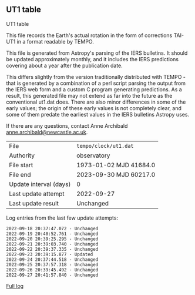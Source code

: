 
## UT1 table

UT1 table

This file records the Earth's actual rotation in the form of
corrections TAI-UT1 in a format readable by TEMPO.

This file is generated from Astropy's parsing of the IERS
bulletins. It should be updated approximately monthly, and it
includes the IERS predictions covering about a year after the
publication date.

This differs slightly from the version traditionally distributed
with TEMPO - that is generated by a combination of a perl script
parsing the output from the IERS web form and a custom C program
generating predictions. As a result, this generated file may not
extend as far into the future as the conventional ut1.dat does.
There are also minor differences in some of the early values; the
origin of these early values is not completely clear, and some of
them predate the earliest values in the IERS bulletins Astropy uses.

If there are any questions, contact Anne Archibald
<anne.archibald@newcastle.ac.uk>.

|     |     |
|:--- |:--- |
| File | `tempo/clock/ut1.dat` |
| Authority | observatory |
| File start | 1973-01-02 MJD 41684.0 |
| File end | 2023-09-30 MJD 60217.0 |
| Update interval (days) | 0 |
| Last update attempt | 2022-09-27 |
| Last update result | Unchanged |

Log entries from the last few update attempts:
```
2022-09-18 20:37:47.072 - Unchanged
2022-09-19 20:40:52.761 - Unchanged
2022-09-20 20:39:25.295 - Unchanged
2022-09-21 20:39:03.740 - Unchanged
2022-09-22 20:39:37.335 - Unchanged
2022-09-23 20:39:15.877 - Updated
2022-09-24 20:37:44.518 - Unchanged
2022-09-25 20:37:57.318 - Unchanged
2022-09-26 20:39:45.492 - Unchanged
2022-09-27 20:41:57.840 - Unchanged
```
[Full log](https://raw.githubusercontent.com/ipta/pulsar-clock-corrections/main/log/tempo/clock/ut1.dat.log)
